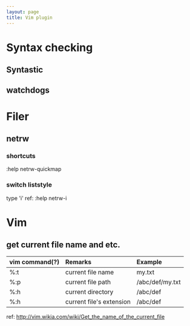 ```yaml
---
layout: page
title: Vim plugin
---
```


# Syntax checking
## Syntastic
## watchdogs

# Filer
## netrw
### shortcuts
:help netrw-quickmap

### switch liststyle
type 'i'
ref: :help netrw-i

# Vim
## get current file name and etc.
| vim command(?) | Remarks                    | Example          |
|:---------------|:---------------------------|:-----------------|
| %:t            | current file name          | my.txt           |
| %:p            | current file path          | /abc/def/my.txt  |
| %:h            | current directory          | /abc/def         |
| %:h            | current file's extension   | /abc/def         |

ref: http://vim.wikia.com/wiki/Get_the_name_of_the_current_file

